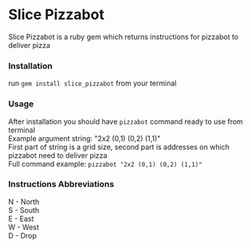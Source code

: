 # Slice Pizzabot
Slice Pizzabot is a ruby gem which returns instructions for pizzabot to deliver pizza
### Installation
run `gem install slice_pizzabot` from your terminal
### Usage
After installation you should have `pizzabot` command ready to use from terminal\
Example argument string: "2x2 (0,1) (0,2) (1,1)"\
First part of string is a grid size, second part is addresses on which pizzabot need to deliver pizza\
Full command example: `pizzabot "2x2 (0,1) (0,2) (1,1)"`
### Instructions Abbreviations
N - North\
S - South\
E - East\
W - West\
D - Drop
